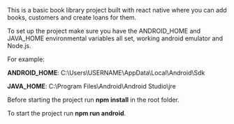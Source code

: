This is a basic book library project built with react native where you can add books, customers and create loans for them. 

To set up the project make sure you have the ANDROID_HOME and JAVA_HOME environmental variables all set, working android emulator and Node.js.


For example:

**ANDROID_HOME**: C:\Users\USERNAME\AppData\Local\Android\Sdk

**JAVA_HOME**: C:\Program Files\Android\Android Studio\jre


Before starting the project run **npm install** in the root folder. 

To start the project run **npm run android**.
